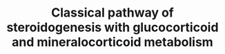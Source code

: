 ---
annotations:
- id: DOID:0050811
  parent: genetic disease
  type: Disease Ontology
  value: congenital adrenal hyperplasia
- id: DOID:4367
  parent: genetic disease
  type: Disease Ontology
  value: apparent mineralocorticoid excess syndrome
- id: DOID:0090121
  type: Disease Ontology
  value: obsolete apparent mineralocorticoid excess
- id: PW:0002466
  parent: disease pathway
  type: Pathway Ontology
  value: apparent mineralocorticoid excess syndrome pathway
- id: PW:0001478
  parent: disease pathway
  type: Pathway Ontology
  value: congenital adrenal hyperplasia pathway
- id: DOID:0050546
  parent: genetic disease
  type: Disease Ontology
  value: congenital adrenal insufficiency
- id: PW:0001479
  parent: disease pathway
  type: Pathway Ontology
  value: lipoid congenital adrenal hyperplasia pathway
- id: PW:0000772
  parent: classic metabolic pathway
  type: Pathway Ontology
  value: glucocorticoid biosynthetic pathway
- id: PW:0000770
  parent: classic metabolic pathway
  type: Pathway Ontology
  value: C19-steroid hormone biosynthetic pathway
- id: DOID:3765
  type: Disease Ontology
  value: pseudohermaphroditism
- id: PW:0000070
  parent: classic metabolic pathway
  type: Pathway Ontology
  value: C21-steroid hormone biosynthetic pathway
- id: PW:0000013
  parent: disease pathway
  type: Pathway Ontology
  value: disease pathway
- id: PW:0000002
  parent: classic metabolic pathway
  type: Pathway Ontology
  value: classic metabolic pathway
- id: DOID:0090139
  type: Disease Ontology
  value: cortisone reductase deficiency
- id: PW:0001152
  parent: classic metabolic pathway
  type: Pathway Ontology
  value: steroid biosynthetic pathway
authors:
- ElineSanders
- Ingebude
- DeSl
- IreneHemel
- Egonw
- Fehrhart
- Eweitz
- Finterly
citedin: ''
communities:
- IEM
- RareDiseases
description: 'In the biosynthesis of steroid hormones, cholesterol is transformed
  into mineralocorticoids, glucocorticoids and sex hormones via a series of hydroxylation,
  oxidation and reduction steps. To better understand the molecular level of sexual
  organ maturation in humans, the classical pathway and the alternative pathway of
  this process are produced. The pathways produce the main steroid hormones in humans,
  namely progestogen, corticosteroids, androgens and estrogens.  The classical pathway
  produces androgen, a synthetic steroid hormone that regulates sexual development
  and maintenance of male sex organs by binding to androgen receptors. Next to the
  classical pathway of androgen synthesis, alternative pathways are known, such as
  [https://www.wikipathways.org/index.php/Pathway:WP4524].  For more information and
  details about androgens and the diseases linked with this molecular pathway, see
  Chapter 37 of the book of Blau (ISBN 3642403360 (978-3642403361)).  This pathway
  also includes information on glucocorticoid and mineralocorticoid metabolism (previously
  captured in WP273; overlapping content is indicated with double borders for individual
  nodes; information previously missing is added with dashed borders).  Mineralocorticoid
  (M) and glucocorticoid (G) receptors regulate transcription; either through 11-beta-hydroxysteroid
  dehydrogenase influencing aldosterone specificity on epithelial M-receptors or by
  modulation of AP-1- and NF-kappa-B-induced transcription through G-receptors. Specifically
  for the first case, aldosterone resistance in an autosomal form (a.k.a. pseudohypoaldosteronism)
  is linked to loss-of-function in epithelial Na-channel subunits [http://www.annualreviews.org/doi/abs/10.1146/annurev.med.48.1.231]. '
last-edited: 2024-07-20
ndex: 7bf928e2-8b6b-11eb-9e72-0ac135e8bacf
organisms:
- Homo sapiens
redirect_from:
- /index.php/Pathway:WP4523
- /instance/WP4523
- /instance/WP4523_r134327
revision: r134327
schema-jsonld:
- '@context': https://schema.org/
  '@id': https://wikipathways.github.io/pathways/WP4523.html
  '@type': Dataset
  creator:
    '@type': Organization
    name: WikiPathways
  description: 'In the biosynthesis of steroid hormones, cholesterol is transformed
    into mineralocorticoids, glucocorticoids and sex hormones via a series of hydroxylation,
    oxidation and reduction steps. To better understand the molecular level of sexual
    organ maturation in humans, the classical pathway and the alternative pathway
    of this process are produced. The pathways produce the main steroid hormones in
    humans, namely progestogen, corticosteroids, androgens and estrogens.  The classical
    pathway produces androgen, a synthetic steroid hormone that regulates sexual development
    and maintenance of male sex organs by binding to androgen receptors. Next to the
    classical pathway of androgen synthesis, alternative pathways are known, such
    as [https://www.wikipathways.org/index.php/Pathway:WP4524].  For more information
    and details about androgens and the diseases linked with this molecular pathway,
    see Chapter 37 of the book of Blau (ISBN 3642403360 (978-3642403361)).  This pathway
    also includes information on glucocorticoid and mineralocorticoid metabolism (previously
    captured in WP273; overlapping content is indicated with double borders for individual
    nodes; information previously missing is added with dashed borders).  Mineralocorticoid
    (M) and glucocorticoid (G) receptors regulate transcription; either through 11-beta-hydroxysteroid
    dehydrogenase influencing aldosterone specificity on epithelial M-receptors or
    by modulation of AP-1- and NF-kappa-B-induced transcription through G-receptors.
    Specifically for the first case, aldosterone resistance in an autosomal form (a.k.a.
    pseudohypoaldosteronism) is linked to loss-of-function in epithelial Na-channel
    subunits [http://www.annualreviews.org/doi/abs/10.1146/annurev.med.48.1.231]. '
  keywords:
  - (11)-Deoxycorticosterone
  - (R)20-hydroxy-steroid Dh
  - 11-Deoxycortisol
  - 11b, 21-Dihydroxy-3,20-5b-Pregnan-18-al
  - 11b,17a 21-Trihydroxy-5bPregnane 3,20-dione
  - 11beta-HSD1
  - 11beta-HSD2
  - 17-beta-HSD3
  - 17-hydroxypregnenolone
  - 17-hydroxyprogesterone
  - 17a,21-Dihydroxy-5b-17a,21-Dihydroxy-5b-Pregnane-3,11,20-trione
  - 18-hydroxycorticosterone
  - 20b-Hydroxy-steroid Dh
  - 3-Oxo-5b-Steroid Dh
  - 3-beta-HSD
  - 3B-OH-delta-Steroid Dh
  - 3a,11b,21-Trihydroxy-20-Oxo-5b-Pregnan-18-al
  - 3a-Hydroxy-steroid Dh
  - 3a-OH-5b-Pregnane-20-one
  - 5b-Pregnane-3,20-dione
  - Aldosterone
  - Androstenedione
  - CYP11A1
  - CYP11B2
  - Cholesterol
  - Corticosterone
  - Corticosterone 18-Monooxy
  - Corticosterone methyl oxidase
  - Cortisol
  - Cortisone
  - Cortisone beta-reductase
  - Cortolone
  - Cytochrome b5
  - DHEA
  - Dihydrotestosterone
  - Glucuronides
  - H6PD
  - HSD3B1
  - HSD3B2
  - NADP+
  - NADPH
  - Oestradiol
  - P450Aro
  - P450c11
  - P450c17
  - P450c21
  - P450scc
  - POR
  - Pregnanediol
  - Pregnenolone
  - Progesterone
  - STAR
  - Testosterone
  - Urocortisol
  - Urocortisone
  - steroid 5 alpha-reductase 2
  license: CC0
  name: Classical pathway of steroidogenesis with glucocorticoid and mineralocorticoid
    metabolism
seo: CreativeWork
title: Classical pathway of steroidogenesis with glucocorticoid and mineralocorticoid
  metabolism
wpid: WP4523
---